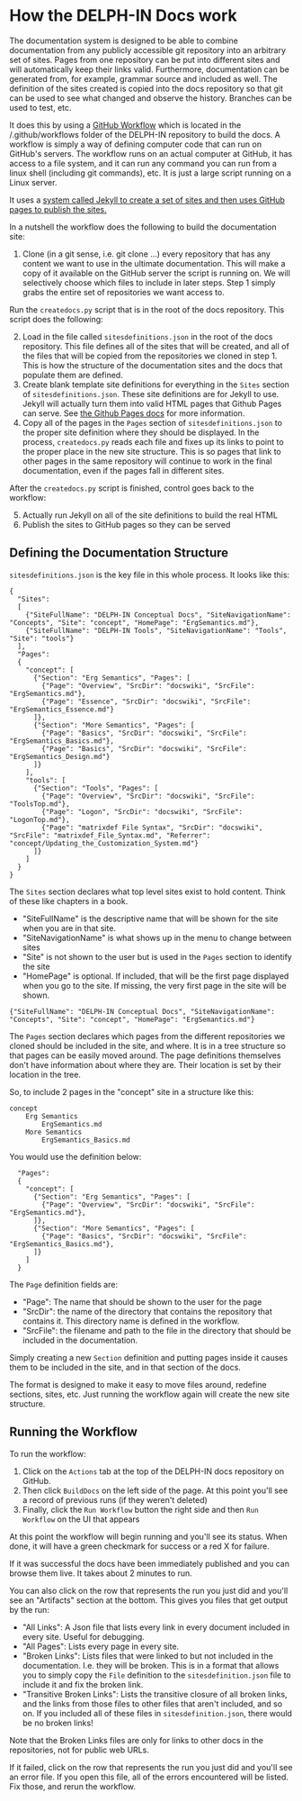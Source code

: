 # How the DELPH-IN Docs work
The documentation system is designed to be able to combine documentation from any publicly accessible git repository into an arbitrary set of sites.  Pages from one repository can be put into different sites and will automatically keep their links valid. Furthermore, documentation can be generated from, for example, grammar source and included as well.  The definition of the sites created is copied into the docs repository so that git can be used to see what changed and observe the history.  Branches can be used to test, etc.

It does this by using a [GitHub Workflow](https://docs.github.com/en/actions/using-workflows/about-workflows) which is located in the /.github/workflows folder of the DELPH-IN repository to build the docs. A workflow is simply a way of defining computer code that can run on GitHub's servers.  The workflow runs on an actual computer at GitHub, it has access to a file system, and it can run any command you can run from a linux shell (including git commands), etc.  It is just a large script running on a Linux server.

It uses a [system called Jekyll to create a set of sites and then uses GitHub pages to publish the sites.](https://docs.github.com/en/pages/setting-up-a-github-pages-site-with-jekyll/about-github-pages-and-jekyll)

In a nutshell the workflow does the following to build the documentation site:
1. Clone (in a git sense, i.e. git clone ...) every repository that has any content we want to use in the ultimate documentation. This will make a copy of it available on the GitHub server the script is running on. We will selectively choose which files to include in later steps. Step 1 simply grabs the entire set of repositories we want access to.

Run the `createdocs.py` script that is in the root of the docs repository. This script does the following:

2. Load in the file called `sitesdefinitions.json` in the root of the docs repository.  This file defines all of the sites that will be created, and all of the files that will be copied from the repositories we cloned in step 1.  This is how the structure of the documentation sites and the docs that populate them are defined.
3. Create blank template site definitions for everything in the `Sites` section of `sitesdefinitions.json`. These site definitions are for Jekyll to use. Jekyll will actually turn them into valid HTML pages that Github Pages can serve.  See [the Github Pages docs](https://docs.github.com/en/pages/setting-up-a-github-pages-site-with-jekyll/about-github-pages-and-jekyll) for more information.
4. Copy all of the pages in the `Pages` section of `sitesdefinitions.json` to the proper site definition where they should be displayed.  In the process, `createdocs.py` reads each file and fixes up its links to point to the proper place in the new site structure.  This is so pages that link to other pages in the same repository will continue to work in the final documentation, even if the pages fall in different sites.

After the `createdocs.py` script is finished, control goes back to the workflow:

5. Actually run Jekyll on all of the site definitions to build the real HTML
6. Publish the sites to GitHub pages so they can be served

## Defining the Documentation Structure
`sitesdefinitions.json` is the key file in this whole process. It looks like this:

~~~
{
  "Sites":
  [
    {"SiteFullName": "DELPH-IN Conceptual Docs", "SiteNavigationName": "Concepts", "Site": "concept", "HomePage": "ErgSemantics.md"},
    {"SiteFullName": "DELPH-IN Tools", "SiteNavigationName": "Tools", "Site": "tools"}
  ],
  "Pages":
  {
    "concept": [
      {"Section": "Erg Semantics", "Pages": [
        {"Page": "Overview", "SrcDir": "docswiki", "SrcFile": "ErgSemantics.md"},
        {"Page": "Essence", "SrcDir": "docswiki", "SrcFile": "ErgSemantics_Essence.md"}
      ]},
      {"Section": "More Semantics", "Pages": [
        {"Page": "Basics", "SrcDir": "docswiki", "SrcFile": "ErgSemantics_Basics.md"},
        {"Page": "Basics", "SrcDir": "docswiki", "SrcFile": "ErgSemantics_Design.md"}
      ]}
    ],
    "tools": [
      {"Section": "Tools", "Pages": [
        {"Page": "Overview", "SrcDir": "docswiki", "SrcFile": "ToolsTop.md"},
        {"Page": "Logon", "SrcDir": "docswiki", "SrcFile": "LogonTop.md"},
        {"Page": "matrixdef File Syntax", "SrcDir": "docswiki", "SrcFile": "matrixdef_File_Syntax.md", "Referrer": "concept/Updating_the_Customization_System.md"}
      ]}
    ]
  }
}
~~~

The `Sites` section declares what top level sites exist to hold content. Think of these like chapters in a book. 
- "SiteFullName" is the descriptive name that will be shown for the site when you are in that site.
- "SiteNavigationName" is what shows up in the menu to change between sites
- "Site" is not shown to the user but is used in the `Pages` section to identify the site
- "HomePage" is optional. If included, that will be the first page displayed when you go to the site. If missing, the very first page in the site will be shown.
~~~
{"SiteFullName": "DELPH-IN Conceptual Docs", "SiteNavigationName": "Concepts", "Site": "concept", "HomePage": "ErgSemantics.md"}
~~~

The `Pages` section declares which pages from the different repositories we cloned should be included in the site, and where. It is in a tree structure so that pages can be easily moved around. The page definitions themselves don't have information about where they are. Their location is set by their location in the tree.  

So, to include 2 pages in the "concept" site in a structure like this:
~~~
concept
    Erg Semantics
        ErgSemantics.md
    More Semantics
        ErgSemantics_Basics.md
~~~
You would use the definition below:
~~~
  "Pages":
  {
    "concept": [
      {"Section": "Erg Semantics", "Pages": [
        {"Page": "Overview", "SrcDir": "docswiki", "SrcFile": "ErgSemantics.md"},
      ]},
      {"Section": "More Semantics", "Pages": [
        {"Page": "Basics", "SrcDir": "docswiki", "SrcFile": "ErgSemantics_Basics.md"},
      ]}
    ]
  }
~~~
The `Page` definition fields are:
- "Page": The name that should be shown to the user for the page
- "SrcDir": the name of the directory that contains the repository that contains it. This directory name is defined in the workflow.
- "SrcFile": the filename and path to the file in the directory that should be included in the documentation.

Simply creating a new `Section` definition and putting pages inside it causes them to be included in the site, and in that section of the docs.

The format is designed to make it easy to move files around, redefine sections, sites, etc. Just running the workflow again will create the new site structure.

## Running the Workflow
To run the workflow:
1. Click on the `Actions` tab at the top of the DELPH-IN docs repository on GitHub.  
2. Then click `BuildDocs` on the left side of the page. At this point you'll see a record of previous runs (if they weren't deleted)
3. Finally, click the `Run Workflow` button the right side and then `Run Workflow` on the UI that appears

At this point the workflow will begin running and you'll see its status.  When done, it will have a green checkmark for success or a red X for failure.

If it was successful the docs have been immediately published and you can browse them live. It takes about 2 minutes to run. 

You can also click on the row that represents the run you just did and you'll see an "Artifacts" section at the bottom. This gives you files that get output by the run:
- "All Links": A Json file that lists every link in every document included in every site. Useful for debugging.
- "All Pages": Lists every page in every site.
- "Broken Links": Lists files that were linked to but not included in the documentation. I.e. they will be broken. This is in a format that allows you to simply copy the `File` definition to the `sitesdefinition.json` file to include it and fix the broken link.
- "Transitive Broken Links": Lists the transitive closure of all broken links, and the links from those files to other files that aren't included, and so on.  If you included all of these files in `sitesdefinition.json`, there would be no broken links!

Note that the Broken Links files are only for links to other docs in the repositories, not for public web URLs.

If it failed, click on the row that represents the run you just did and you'll see an error file. If you open this file, all of the errors encountered will be listed.  Fix those, and rerun the workflow.
